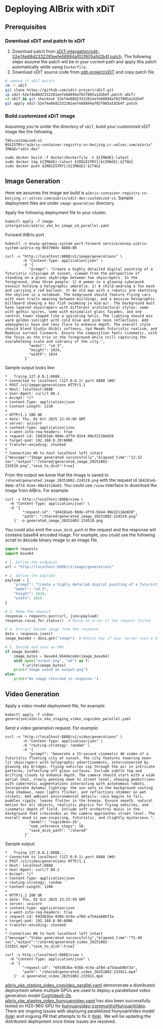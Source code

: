 # Deploying AIBrix with xDiT
## Prerequisites
### Download xDiT and patch to xDiT
1. Download patch from [xDiT-intergation/xdit-52e74e88d2332281eefe68894af02f805a1d2b4f.patch](xDiT-intergation/xdit-52e74e88d2332281eefe68894af02f805a1d2b4f.patch). The following steps assume the patch will be in your current path and apply this patch automatically while using `Dockerfile`. 
2. Download xDiT source code from [xdit-project/xDiT](https://github.com/xdit-project/xDiT) and copy patch file.
```bash
# remove if xDiT exists
rm -r xDiT
git clone https://github.com/xdit-project/xDiT.git
cp xdit-52e74e88d2332281eefe68894af02f805a1d2b4f.patch xDiT/
cd xDiT && git checkout 52e74e88d2332281eefe68894af02f805a1d2b4f
git apply xdit-52e74e88d2332281eefe68894af02f805a1d2b4f.patch
```

### Build customized xDiT image
Assuming you're under the directory of `xDiT`, build your customized xDiT image like the following. 

```
TAG=customized-v1
REGISTRY="aibrix-container-registry-cn-beijing.cr.volces.com/aibrix"
IMAGE="xdit-dev"

sudo docker build -f docker/Dockerfile -t ${IMAGE}:latest .
sudo docker tag ${IMAGE}:latest ${REGISTRY}/${IMAGE}:${TAG}
sudo docker push ${REGISTRY}/${IMAGE}:${TAG}
```


## Image Generation
Here we assumes the image we build is `aibrix-container-registry-cn-beijing.cr.volces.com/aibrix/xdit-dev:customized-v1`. Sample deployment files are under `image-generation` directory. 

Apply the following deployment file to your cluster.

```
kubectl apply -f image-intergation/aibrix_vke_kv_image_sd_parallel.yaml
```

Forward AIBrix port

```
kubectl -n envoy-gateway-system port-forward service/envoy-aibrix-system-aibrix-eg-903790dc 8888:80
```

```
curl -v "http://localhost:8888/v1/image/generations" \
        -H "Content-Type: application/json" \
        -d '{
           "prompt": "Create a highly detailed digital painting of a futuristic cityscape at sunset, viewed from the perspective of standing on a glass skybridge between two skyscrapers. In the foreground, show three people: 1) A woman in a glowing cyberpunk exosuit holding a holographic umbrella. 2) A child wearing a fox mask and carrying a red balloon. 3) An old man with a robotic arm sketching the skyline in a notebook. The midground should feature flying cars with neon trails weaving between buildings, and a massive holographic billboard showing a koi fish swimming in mid-air. The background must have layered skyscrapers with different architectural styles: some with gothic spires, some with minimalist glass facades, and one central tower shaped like a spiraling helix. The lighting should mix warm golden sunlight with cold blue and pink neon reflections. Add atmospheric haze and lens flare to enhance depth. The overall style should blend Studio Ghibli softness, Syd Meads futuristic realism, and Moebius surreal linework. Ensure the composition feels cinematic, with the focus on the trio in the foreground while still capturing the overwhelming scale and vibrancy of the city.",
           "model": "sd-3",
           "height": 1024,
           "width": 1024
         }'
```
Sample output looks like:
```
*   Trying 127.0.0.1:8888...
* Connected to localhost (127.0.0.1) port 8888 (#0)
> POST /v1/image/generations HTTP/1.1
> Host: localhost:8888
> User-Agent: curl/7.88.1
> Accept: */*
> Content-Type: application/json
> Content-Length: 1330
> 
< HTTP/1.1 200 OK
< date: Thu, 02 Oct 2025 22:45:05 GMT
< server: uvicorn
< content-type: application/json
< x-went-into-req-headers: true
< request-id: 104281eb-98de-4ffd-92e4-90e32118e028
< target-pod: 192.168.0.28:6000
< transfer-encoding: chunked
< 
* Connection #0 to host localhost left intact
{"message":"Image generated successfully","elapsed_time":"12.52 sec","output":"/shared/generated_image_20251002-224519.png","save_to_disk":true}
```

From the output we know that the image is saved to `/shared/generated_image_20251002-224519.png` with the request id `104281eb-98de-4ffd-92e4-90e32118e02`. You could use `/view` interface to download the image from AIBrix. For example:
```
curl -v http://localhost:8888/view \
  -H "Content-Type: application/json" \
  -d '{
    	"request-id": "104281eb-98de-4ffd-92e4-90e32118e028",
    	"path": "/shared/generated_image_20251002-224519.png"
  	}' -o generated_image_20251002-224519.png
```

You could also emit the `save_disk_path` in the request and the response will contains base64 encoded image. For example, you could use the following script to decode binary image to an image file. 

```python
import requests
import base64

# 1. Define the endpoint
url = "http://localhost:8888/v1/image/generations"

# 2. Define the payload
payload = {
    "prompt": "Create a highly detailed digital painting of a futuristic cityscape at sunset, viewed from the perspective of standing on a glass skybridge between two skyscrapers. In the foreground, show three people: 1) A woman in a glowing cyberpunk exosuit holding a holographic umbrella. 2) A child wearing a fox mask and carrying a red balloon. 3) An old man with a robotic arm sketching the skyline in a notebook. The midground should feature flying cars with neon trails weaving between buildings, and a massive holographic billboard showing a koi fish swimming in mid-air. The background must have layered skyscrapers with different architectural styles: some with gothic spires, some with minimalist glass facades, and one central tower shaped like a spiraling helix. The lighting should mix warm golden sunlight with cold blue and pink neon reflections. Add atmospheric haze and lens flare to enhance depth. The overall style should blend Studio Ghibli softness, Syd Meads futuristic realism, and Moebius surreal linework. Ensure the composition feels cinematic, with the focus on the trio in the foreground while still capturing the overwhelming scale and vibrancy of the city.",
    "model": "sd-3",
    "height": 1024,
    "width": 1024
}

# 3. Make the request
response = requests.post(url, json=payload)
response.raise_for_status()  # Raise an error if the request failed

# 4. Extract base64 image from the response
data = response.json()
image_base64 = data.get("image")  # Adjust key if your server uses a different key

# 5. Decode and save as PNG
if image_base64:
    image_bytes = base64.b64decode(image_base64)
    with open("output.png", "wb") as f:
        f.write(image_bytes)
    print("Image saved as output.png")
else:
    print("No image returned in response.")

```

## Video Generation

Apply a video model deployment file, for example:

```
kubectl apply -f video-generation/aibrix_vke_staging_video_cogvideo_parallel.yaml
```

Send a video generation request. For example:

```
curl -v "http://localhost:8888/v1/video/generations" \
        -H "Content-Type: application/json" \
        -H "routing-strategy: random" \
        -d '{
           "prompt": "Generate a 15-second cinematic 4K video of a futuristic floating city at sunset. The city features towering neon-lit skyscrapers with holographic advertisements, interconnected by glowing sky bridges. Flying vehicles zip through the air in intricate patterns, reflecting off glass surfaces. Include subtle fog and drifting clouds to enhance depth. The camera should start with a wide aerial shot, slowly panning down to street level, showing pedestrians with cybernetic augmentations interacting with autonomous robots. Incorporate dynamic lighting: the sun sets in the background casting long shadows, neon lights flicker, and reflections shimmer on wet streets. Add ambient environmental details: rain begins to fall, puddles ripple, leaves flutter in the breeze. Ensure smooth, natural motion for all objects, realistic physics for flying vehicles, and cinematic depth of field. Include soft orchestral music in the background that crescendos as the camera approaches street level. The overall mood is awe-inspiring, futuristic, and slightly mysterious.",
           "model": "cogvideox-2b",
           "num_inference_steps": 50,
           "save_disk_path": "/shared"
         }'
```

Sample output:

```
*   Trying 127.0.0.1:8888...
* Connected to localhost (127.0.0.1) port 8888 (#0)
> POST /v1/video/generations HTTP/1.1
> Host: localhost:8888
> User-Agent: curl/7.88.1
> Accept: */*
> Content-Type: application/json
> routing-strategy: random
> Content-Length: 1206
> 
< HTTP/1.1 200 OK
< date: Thu, 02 Oct 2025 23:37:59 GMT
< server: uvicorn
< content-type: application/json
< x-went-into-req-headers: true
< request-id: 693d63ba-936b-4c9a-a78d-a754aab0bf3a
< target-pod: 192.168.0.98:6000
< transfer-encoding: chunked
< 
* Connection #0 to host localhost left intact
{"message":"Video generated successfully","elapsed_time":"71.49 sec","output":"/shared/generated_video_20251002-233911.mp4","save_to_disk":true}

```


```
curl -v http://localhost:8888/view \
  -H "Content-Type: application/json" \
  -d '{
    	"request-id": "693d63ba-936b-4c9a-a78d-a754aab0bf3a",
    	"path": "/shared/generated_video_20251002-233911.mp4"
  	}' -o generated_video_20251002-233911.mp4

```

[aibrix_vke_staging_video_cogvideo_parallel.yaml](./video-generation/aibrix_vke_staging_video_cogvideo_parallel.yaml) demonstrate a distributed deployment where multiple GPUs are used to deploy a parallelized video generation model [CogVideoX-2b](https://huggingface.co/zai-org/CogVideoX-2b). [aibrix_vke_staging_video_hunyuanvideo.yaml](video-generation/aibrix_vke_staging_video_hunyuanvideo.yaml) has also been successfully tested on H20-96G GPU for [hunyuanvideo-community/HunyuanVideo](https://huggingface.co/hunyuanvideo-community/HunyuanVideo). There are ongoing issues with deploying parallelized HunyuanVideo model ([link](https://github.com/xdit-project/xDiT/issues/516)) and ongoing PR that attempts to fix it ([link](https://github.com/huggingface/diffusers/pull/12316)). We will be updating the distributed deployment once these issues are resolved. 